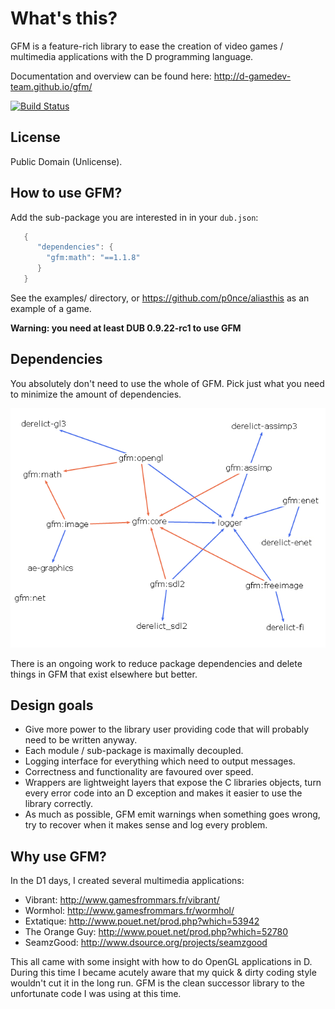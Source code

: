 # What's this?

GFM is a feature-rich library to ease the creation of video games / multimedia applications with the D programming language.

Documentation and overview can be found here: http://d-gamedev-team.github.io/gfm/

[![Build Status](https://travis-ci.org/d-gamedev-team/gfm.png?branch=master)](https://travis-ci.org/d-gamedev-team/gfm)

## License

Public Domain (Unlicense).


## How to use GFM?

Add the sub-package you are interested in in your `dub.json`:
```d
   {
      "dependencies": {
        "gfm:math": "==1.1.8"
      }
   }
```

See the examples/ directory, or https://github.com/p0nce/aliasthis as an example of a game.

**Warning: you need at least DUB 0.9.22-rc1 to use GFM**


## Dependencies

You absolutely don't need to use the whole of GFM. Pick just what you need to minimize the amount of dependencies.

![GFM dependencies](/deps/deps.png)

There is an ongoing work to reduce package dependencies and delete things in GFM that exist elsewhere but better.


## Design goals

  * Give more power to the library user providing code that will probably need to be written anyway.
  * Each module / sub-package is maximally decoupled.
  * Logging interface for everything which need to output messages.
  * Correctness and functionality are favoured over speed.
  * Wrappers are lightweight layers that expose the C libraries objects, turn every error code into an D exception and makes it easier to use the library correctly.
  * As much as possible, GFM emit warnings when something goes wrong, try to recover when it makes sense and log every problem.

## Why use GFM?

In the D1 days, I created several multimedia applications:

  * Vibrant: http://www.gamesfrommars.fr/vibrant/
  * Wormhol: http://www.gamesfrommars.fr/wormhol/
  * Extatique: http://www.pouet.net/prod.php?which=53942
  * The Orange Guy: http://www.pouet.net/prod.php?which=52780
  * SeamzGood: http://www.dsource.org/projects/seamzgood

This all came with some insight with how to do OpenGL applications in D.
During this time I became acutely aware that my quick & dirty coding style wouldn't cut it in the long run.
GFM is the clean successor library to the unfortunate code I was using at this time.
